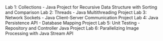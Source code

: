 Lab 1: Collections - Java Project for Recursive Data Structure with Sorting and Comparison
Lab 2: Threads - Java Multithreading Project
Lab 3: Network Sockets - Java Client-Server Communication Project
Lab 4: Java Persistence API - Database Mapping Project
Lab 5: Unit Testing - Repository and Controller Java Project
Lab 6: Parallelizing Image Processing with Java Stream API
